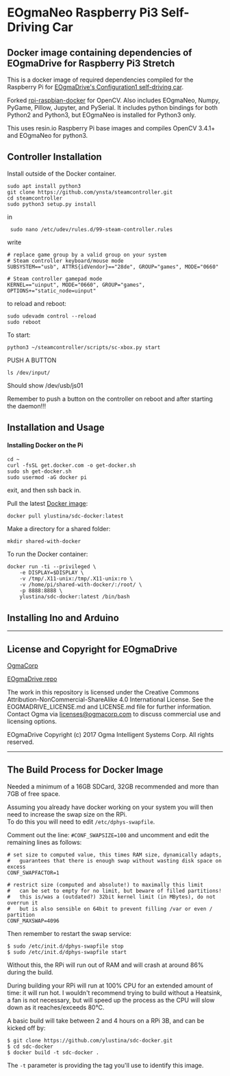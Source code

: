 # EOgmaNeo Raspberry Pi3 Self-Driving Car #
## Docker image containing dependencies of EOgmaDrive for Raspberry Pi3 Stretch ##
 

This is a docker image of required dependencies compiled for the Raspberry Pi for [EOgmaDrive's Configuration1 self-driving car](https://github.com/ogmacorp/EOgmaDrive/tree/master/Configuration1). 

Forked [rpi-raspbian-docker](https://github.com/sgtwilko/rpi-raspbian-opencv) for OpenCV. Also includes EOgmaNeo, Numpy, PyGame, Pillow, Jupyter, and PySerial. It includes python bindings for both Python2 and Python3, but EOgmaNeo is installed for Python3 only.

This uses resin.io Raspberry Pi base images and compiles OpenCV 3.4.1+ and EOgmaNeo for python3. 



## Controller Installation ##

Install outside of the Docker container. 

	sudo apt install python3
	git clone https://github.com/ynsta/steamcontroller.git
	cd steamcontroller
	sudo python3 setup.py install 
	
in 

	 sudo nano /etc/udev/rules.d/99-steam-controller.rules
	 
write 

	# replace game group by a valid group on your system
	# Steam controller keyboard/mouse mode
	SUBSYSTEM=="usb", ATTRS{idVendor}=="28de", GROUP="games", MODE="0660"

	# Steam controller gamepad mode
	KERNEL=="uinput", MODE="0660", GROUP="games", OPTIONS+="static_node=uinput"


to reload and reboot:

	sudo udevadm control --reload
	sudo reboot


To start:

	python3 ~/steamcontroller/scripts/sc-xbox.py start

PUSH A BUTTON

	ls /dev/input/

Should show /dev/usb/js01

Remember to push a button on the controller on reboot and after starting the daemon!!! 



## Installation and Usage ##



#### Installing Docker on the Pi #### 

	cd ~
	curl -fsSL get.docker.com -o get-docker.sh
	sudo sh get-docker.sh
	sudo usermod -aG docker pi

exit, and then ssh back in.

Pull the latest [Docker image](https://hub.docker.com/r/ylustina/sdc-docker/):

	docker pull ylustina/sdc-docker:latest

Make a directory for a shared folder:

	mkdir shared-with-docker

To run the Docker container:

	docker run -ti --privileged \
		-e DISPLAY=$DISPLAY \
		-v /tmp/.X11-unix:/tmp/.X11-unix:ro \
		-v /home/pi/shared-with-docker/:/root/ \
		-p 8888:8888 \
		ylustina/sdc-docker:latest /bin/bash



## Installing Ino and Arduino ## 






----------------


## License and Copyright for EOgmaDrive ##

[OgmaCorp](https://github.com/ogmacorp)

[EOgmaDrive repo](https://github.com/ogmacorp/EOgmaDrive)

The work in this repository is licensed under the Creative Commons Attribution-NonCommercial-ShareAlike 4.0 International License. See the EOGMADRIVE_LICENSE.md and LICENSE.md file for further information. Contact Ogma via licenses@ogmacorp.com to discuss commercial use and licensing options.

EOgmaDrive Copyright (c) 2017 Ogma Intelligent Systems Corp. All rights reserved.


----------------


## The Build Process for Docker Image ##

Needed a minimum of a 16GB SDCard, 32GB recommended and more than 7GB of free space.

Assuming you already have docker working on your system you will then need to increase the swap size on the RPi.  
To do this you will need to edit `/etc/dphys-swapfile`.

Comment out the line:
`#CONF_SWAPSIZE=100`
and uncomment and edit the remaining lines as follows:

	# set size to computed value, this times RAM size, dynamically adapts,
	#   guarantees that there is enough swap without wasting disk space on excess
	CONF_SWAPFACTOR=1
	
	# restrict size (computed and absolute!) to maximally this limit
	#   can be set to empty for no limit, but beware of filled partitions!
	#   this is/was a (outdated?) 32bit kernel limit (in MBytes), do not overrun it
	#   but is also sensible on 64bit to prevent filling /var or even / partition
	CONF_MAXSWAP=4096

Then remember to restart the swap service:

	$ sudo /etc/init.d/dphys-swapfile stop
	$ sudo /etc/init.d/dphys-swapfile start

Without this, the RPi will run out of RAM and will crash at around 86% during the build.

During building your RPi will run at 100% CPU for an extended amount of time: it will run hot. I wouldn't recommend trying to build without a Heatsink, a fan is not necessary, but will speed up the process as the CPU will slow down as it reaches/exceeds 80°C.

A basic build will take between 2 and 4 hours on a RPi 3B, and can be kicked off by:

	$ git clone https://github.com/ylustina/sdc-docker.git
	$ cd sdc-docker
	$ docker build -t sdc-docker .

The `-t` parameter is providing the tag you'll use to identify this image.
